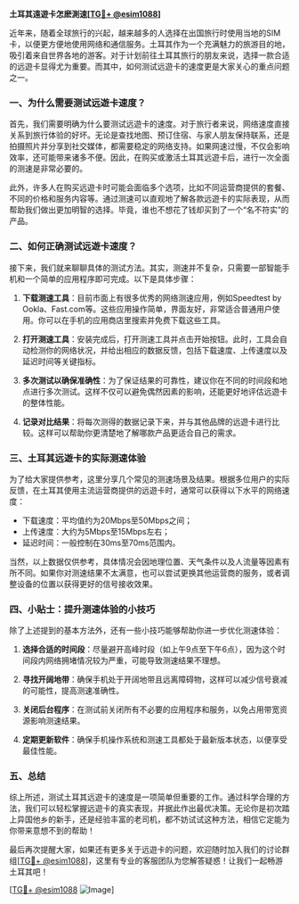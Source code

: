 **土耳其遠遊卡怎麽測速[[TG💪+ @esim1088](https://t.me/s/esim1088)]**

近年来，随着全球旅行的兴起，越来越多的人选择在出国旅行时使用当地的SIM卡，以便更方便地使用网络和通信服务。土耳其作为一个充满魅力的旅游目的地，吸引着来自世界各地的游客。对于计划前往土耳其旅行的朋友来说，选择一款合适的远遊卡显得尤为重要。而其中，如何测试远遊卡的速度更是大家关心的重点问题之一。

### 一、为什么需要测试远遊卡速度？

首先，我们需要明确为什么要测试远遊卡的速度。对于旅行者来说，网络速度直接关系到旅行体验的好坏。无论是查找地图、预订住宿、与家人朋友保持联系，还是拍摄照片并分享到社交媒体，都需要稳定的网络支持。如果网速过慢，不仅会影响效率，还可能带来诸多不便。因此，在购买或激活土耳其远遊卡后，进行一次全面的测速是非常必要的。

此外，许多人在购买远遊卡时可能会面临多个选项，比如不同运营商提供的套餐、不同的价格和服务内容等。通过测速可以直观地了解各款远遊卡的实际表现，从而帮助我们做出更加明智的选择。毕竟，谁也不想花了钱却买到了一个“名不符实”的产品。

### 二、如何正确测试远遊卡速度？

接下来，我们就来聊聊具体的测试方法。其实，测速并不复杂，只需要一部智能手机和一个简单的应用程序即可完成。以下是具体步骤：

1. **下载测速工具**：目前市面上有很多优秀的网络测速应用，例如Speedtest by Ookla、Fast.com等。这些应用操作简单，界面友好，非常适合普通用户使用。你可以在手机的应用商店里搜索并免费下载这些工具。

2. **打开测速工具**：安装完成后，打开测速工具并点击开始按钮。此时，工具会自动检测你的网络状况，并给出相应的数据反馈，包括下载速度、上传速度以及延迟时间等关键指标。

3. **多次测试以确保准确性**：为了保证结果的可靠性，建议你在不同的时间段和地点进行多次测试。这样不仅可以避免偶然因素的影响，还能更好地评估远遊卡的整体性能。

4. **记录对比结果**：将每次测得的数据记录下来，并与其他品牌的远遊卡进行比较。这样可以帮助你更清楚地了解哪款产品更适合自己的需求。

### 三、土耳其远遊卡的实际测速体验

为了给大家提供参考，这里分享几个常见的测速场景及结果。根据多位用户的实际反馈，在土耳其使用主流运营商提供的远遊卡时，通常可以获得以下水平的网络速度：

- 下载速度：平均值约为20Mbps至50Mbps之间；
- 上传速度：大约为5Mbps至15Mbps左右；
- 延迟时间：一般控制在30ms至70ms范围内。

当然，以上数据仅供参考，具体情况会因地理位置、天气条件以及人流量等因素有所不同。如果你对测速结果不太满意，也可以尝试更换其他运营商的服务，或者调整设备的位置以获得更好的信号接收效果。

### 四、小贴士：提升测速体验的小技巧

除了上述提到的基本方法外，还有一些小技巧能够帮助你进一步优化测速体验：

1. **选择合适的时间段**：尽量避开高峰时段（如上午9点至下午6点），因为这个时间段内网络拥堵情况较为严重，可能导致测速结果不理想。
   
2. **寻找开阔地带**：确保手机处于开阔地带且远离障碍物，这样可以减少信号衰减的可能性，提高测速准确性。

3. **关闭后台程序**：在测试前关闭所有不必要的应用程序和服务，以免占用带宽资源影响测速结果。

4. **定期更新软件**：确保手机操作系统和测速工具都处于最新版本状态，以便享受最佳性能。

### 五、总结

综上所述，测试土耳其远遊卡的速度是一项简单但重要的工作。通过科学合理的方法，我们可以轻松掌握远遊卡的真实表现，并据此作出最优决策。无论你是初次踏上异国他乡的新手，还是经验丰富的老司机，都不妨试试这种方法，相信它定能为你带来意想不到的帮助！

最后再次提醒大家，如果还有更多关于远遊卡的问题，欢迎随时加入我们的讨论群组[[TG💪+ @esim1088](https://t.me/s/esim1088)]，这里有专业的客服团队为您解答疑惑！让我们一起畅游土耳其吧！

[[TG💪+ @esim1088](https://t.me/s/esim1088) ![Image](https://i.postimg.cc/4NQfJmqS/Snipaste-2025-05-13-00-14-12.png)]